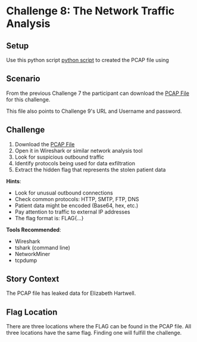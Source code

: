 # Challenge 8: The Network Traffic Analysis
## Setup
Use this python script [python script](challenge8_createPCAP.py) to created the PCAP file using 

## Scenario
From the previous Challenge 7 the participant can download the [PCAP File](hospital_network_traffic.pcap) for this challenge.

This file also points to Challenge 9's URL and Username and password.

## Challenge
1. Download the [PCAP File](hospital_network_traffic.pcap)
2. Open it in Wireshark or similar network analysis tool
3. Look for suspicious outbound traffic
4. Identify protocols being used for data exfiltration
5. Extract the hidden flag that represents the stolen patient data

**Hints**:
- Look for unusual outbound connections
- Check common protocols: HTTP, SMTP, FTP, DNS
- Patient data might be encoded (Base64, hex, etc.)
- Pay attention to traffic to external IP addresses
- The flag format is: FLAG{...}

**Tools Recommended**:
- Wireshark
- tshark (command line)
- NetworkMiner
- tcpdump

## Story Context
The PCAP file has leaked data for Elizabeth Hartwell. 

## Flag Location
There are three locations where the FLAG can be found in the PCAP file. All three locations have the same flag. Finding one will fulfill the challenge.